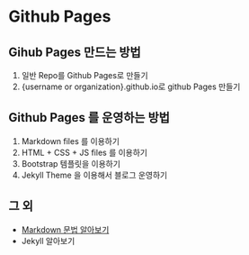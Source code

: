 
# Github Pages

## Gihub Pages 만드는 방법
1. 일반 Repo를 Github Pages로 만들기
2. {username or organization}.github.io로 github Pages 만들기

## Github Pages 를 운영하는 방법
1. Markdown files 를 이용하기
2. HTML + CSS + JS files 를 이용하기
3. Bootstrap 템플릿을 이용하기
4. Jekyll Theme 을 이용해서 블로그 운영하기

## 그 외
- [Markdown 문법 알아보기](/markdown.html)
- Jekyll 알아보기
